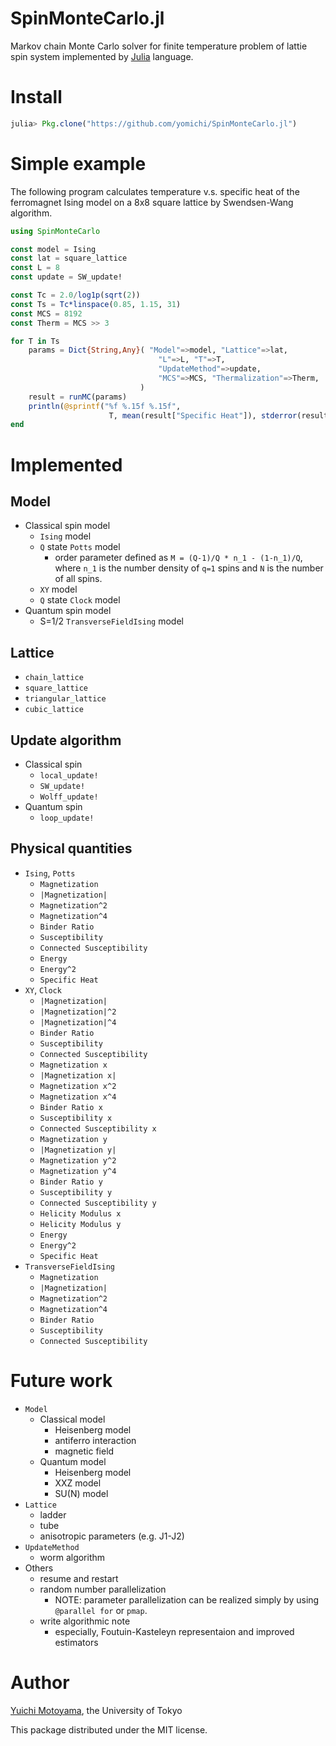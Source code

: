 # SpinMonteCarlo.jl

Markov chain Monte Carlo solver for finite temperature problem of lattie spin system implemented by [Julia](https://julialang.org) language.

# Install

``` julia
julia> Pkg.clone("https://github.com/yomichi/SpinMonteCarlo.jl")
```

# Simple example

The following program calculates temperature v.s. specific heat of the ferromagnet Ising model on a 8x8 square lattice by Swendsen-Wang algorithm.

``` julia
using SpinMonteCarlo

const model = Ising
const lat = square_lattice
const L = 8
const update = SW_update!

const Tc = 2.0/log1p(sqrt(2))
const Ts = Tc*linspace(0.85, 1.15, 31)
const MCS = 8192
const Therm = MCS >> 3

for T in Ts
    params = Dict{String,Any}( "Model"=>model, "Lattice"=>lat,
                                 "L"=>L, "T"=>T,
                                 "UpdateMethod"=>update,
                                 "MCS"=>MCS, "Thermalization"=>Therm,
                             )
    result = runMC(params)
    println(@sprintf("%f %.15f %.15f",
                      T, mean(result["Specific Heat"]), stderror(result["Specific Heat"])))
end
```

# Implemented 

## Model
- Classical spin model
    - `Ising` model
    - `Q` state `Potts` model
        - order parameter defined as `M = (Q-1)/Q * n_1 - (1-n_1)/Q`, where `n_1` is the number density of `q=1` spins and `N` is the number of all spins.
    - `XY` model
    - `Q` state `Clock` model
- Quantum spin model
    - S=1/2 `TransverseFieldIsing` model

## Lattice
- `chain_lattice`
- `square_lattice`
- `triangular_lattice`
- `cubic_lattice`

## Update algorithm
- Classical spin
    - `local_update!`
    - `SW_update!`
    - `Wolff_update!`
- Quantum spin
    - `loop_update!`

## Physical quantities
- `Ising`, `Potts`
    - `Magnetization`
    - `|Magnetization|`
    - `Magnetization^2`
    - `Magnetization^4`
    - `Binder Ratio`
    - `Susceptibility`
    - `Connected Susceptibility`
    - `Energy`
    - `Energy^2`
    - `Specific Heat`
- `XY`, `Clock`
    - `|Magnetization|`
    - `|Magnetization|^2`
    - `|Magnetization|^4`
    - `Binder Ratio`
    - `Susceptibility`
    - `Connected Susceptibility`
    - `Magnetization x`
    - `|Magnetization x|`
    - `Magnetization x^2`
    - `Magnetization x^4`
    - `Binder Ratio x`
    - `Susceptibility x`
    - `Connected Susceptibility x`
    - `Magnetization y`
    - `|Magnetization y|`
    - `Magnetization y^2`
    - `Magnetization y^4`
    - `Binder Ratio y`
    - `Susceptibility y`
    - `Connected Susceptibility y`
    - `Helicity Modulus x`
    - `Helicity Modulus y`
    - `Energy`
    - `Energy^2`
    - `Specific Heat`
- `TransverseFieldIsing`
    - `Magnetization`
    - `|Magnetization|`
    - `Magnetization^2`
    - `Magnetization^4`
    - `Binder Ratio`
    - `Susceptibility`
    - `Connected Susceptibility`

# Future work
- `Model`
    - Classical model
        - Heisenberg model
        - antiferro interaction
        - magnetic field
    - Quantum model
        - Heisenberg model
        - XXZ model
        - SU(N) model
- `Lattice`
    - ladder
    - tube
    - anisotropic parameters (e.g. J1-J2)
- `UpdateMethod`
    - worm algorithm
- Others
    - resume and restart
    - random number parallelization
        - NOTE: parameter parallelization can be realized simply by using `@parallel for` or `pmap`.
    - write algorithmic note
        - especially, Foutuin-Kasteleyn representaion and improved estimators

# Author
[Yuichi Motoyama](https://github.com/yomichi), the University of Tokyo

This package distributed under the MIT license.
